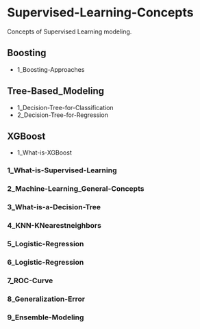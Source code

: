 # Supervised-Learning-Concepts
Concepts of Supervised Learning modeling.

## Boosting
- 1_Boosting-Approaches

## Tree-Based_Modeling
- 1_Decision-Tree-for-Classification
- 2_Decision-Tree-for-Regression

## XGBoost
- 1_What-is-XGBoost

### 1_What-is-Supervised-Learning

### 2_Machine-Learning_General-Concepts

### 3_What-is-a-Decision-Tree

### 4_KNN-KNearestneighbors

### 5_Logistic-Regression

### 6_Logistic-Regression

### 7_ROC-Curve

### 8_Generalization-Error

### 9_Ensemble-Modeling